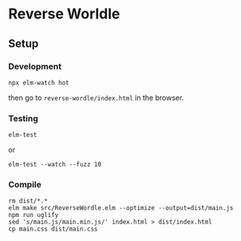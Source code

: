 # Reverse Worldle

## Setup

### Development

```
npx elm-watch hot
```

then go to `reverse-wordle/index.html` in the browser.

### Testing

```
elm-test
```

or

```
elm-test --watch --fuzz 10
```

### Compile

```
rm dist/*.*
elm make src/ReverseWordle.elm --optimize --output=dist/main.js
npm run uglify
sed 's/main.js/main.min.js/' index.html > dist/index.html
cp main.css dist/main.css
```

